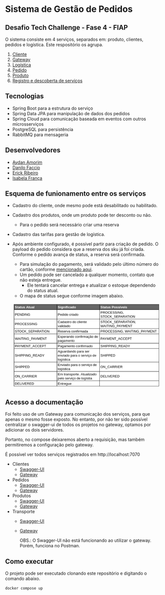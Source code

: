 # Sistema de Gestão de Pedidos

## Desafio Tech Challenge - Fase 4 - FIAP

O sistema consiste em 4 serviços, separados em: produto, clientes, pedidos e logística. Este respositório os agrupa.

1. [Cliente](https://github.com/AydanAmorim/costumers-microservice)
2. [Gateway](https://github.com/fysabelah/gateway)
3. [Logística](https://github.com/erickmatheusribeiro/tracking-microservice)
4. [Pedido](https://github.com/fysabelah/ordering-microservice)
5. [Produto](https://github.com/DFaccio/products-microservice)
6. [Registro e descoberta de serviços](https://github.com/fysabelah/registration-discovery-services)

## Tecnologias
* Spring Boot para a estrutura do serviço
* Spring Data JPA para manipulação de dados dos pedidos
* Spring Cloud para comunicação baseada em eventos com outros microsserviços
* PostgreSQL para persistência
* RabbitMQ para mensageria

## Desenvolvedores

- [Aydan Amorim](https://github.com/AydanAmorim)
- [Danilo Faccio](https://github.com/DFaccio)
- [Erick Ribeiro](https://github.com/erickmatheusribeiro)
- [Isabela França](https://github.com/fysabelah)

## Esquema de funionamento entre os serviços

* Cadastro do cliente, onde mesmo pode está desabilitado ou habilitado.
* Cadastro dos produtos, onde um produto pode ter desconto ou não.
  * Para o pedido será necessário criar uma reserva 
* Cadastro das tarifas para gestão de logística.
* Após ambiente configurado, é possível partir para criação de pedido. O payload do pedido considera que a reserva dos sku já
foi criada. Conforme o pedido avança de status, a reserva será confirmada.
  * Para simulação do pagamento, será validado pelo último número do cartão, conforme [mencionado aqui](https://github.com/fysabelah/ordering-microservice/tree/main).
  * Um pedido pode ser cancelado a qualquer momento, contato que não esteja entregue.
    * Ele tentará cancelar entrega e atualizar o estoque dependendo do status atual.
  * O mapa de status segue conforme imagem abaixo.
  
  ![Mapa de Status](mapa-status.jpeg)

## Acesso a documentação

Foi feito uso de um Gateway para comunicação dos serviços, para que apenas o mesmo fosse exposto.
No entanto, por não ter sido possível centralizar o swagger-ui de todos os projetos no gateway, optamos por adicionar os dois servidores.

Portanto, no compose deixaremos aberto a requisição, mas também permitiremos a configuração pelo gateway.

  É possível ver todos serviços registrados em http://localhost:7070

* Clientes
  * [Swagger-UI](http://localhost:7076/doc/customer-management.html)
  * [Gateway](http://localhost:7071/order-management-system/customers-microservice/documentation)
* Pedidos
  * [Swagger-UI](http://localhost:7078/doc/order.html)
  * [Gateway](http://localhost:7071/order-management-system/ordering-microservice/documentation)
* Produtos
  * [Swagger-UI](http://localhost:7077/doc/product-management.html)
  * [Gateway](http://localhost:7071/order-management-system/product-microservice/documentation)
* Transporte
  * [Swagger-UI](http://localhost:7079/doc/tracking.html)
  * [Gateway](http://localhost:7071/order-management-system/tracking-microservice/documentation)


    OBS.: O Swagger-UI não está funcionando ao utilizar o gateway. Porém, funciona no Postman.

## Como executar

O projeto pode ser executado clonando este repositório e digitando o comando abaixo.

    docker compose up